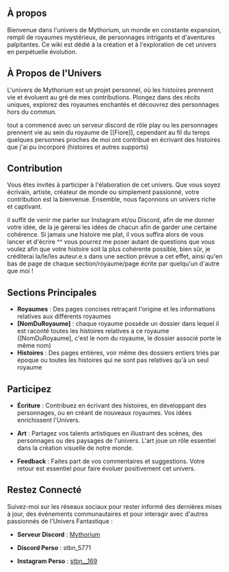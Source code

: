 ## À propos

Bienvenue dans l'univers de Mythorium, un monde en constante expansion, rempli de royaumes mystérieux, de personnages intrigants et d'aventures palpitantes. Ce wiki est dédié à la création et à l'exploration de cet univers en perpétuelle évolution.

## À Propos de l'Univers

L'univers de Mythorium est un projet personnel, où les histoires prennent vie et évoluent au gré de mes contributions. Plongez dans des récits uniques, explorez des royaumes enchantés et découvrez des personnages hors du commun.

tout a commencé avec un serveur discord de rôle play ou les personnages prennent vie au sein du royaume de [[Fiore]], cependant au fil du temps quelques personnes proches de moi ont contribué en écrivant des histoires que j'ai pu incorporé (histoires et autres supports)

## Contribution

Vous êtes invités à participer à l'élaboration de cet univers. Que vous soyez écrivain, artiste, créateur de monde ou simplement passionné, votre contribution est la bienvenue. Ensemble, nous façonnons un univers riche et captivant.

il suffit de venir me parler sur Instagram et/ou Discord, afin de me donner votre idée, de la je gèrerai les idées de chacun afin de garder une certaine cohérence. Si jamais une histoire me plat, il vous suffira alors de vous lancer et d'écrire ^^ vous pourrez me poser autant de questions que vous voulez afin que votre histoire soit la plus cohérente possible, bien sûr, je créditerai la/le/les auteur.e.s dans une section prévue a cet effet, ainsi qu'en bas de page de chaque section/royaume/page écrite par quelqu'un d'autre que moi !

## Sections Principales

- **Royaumes** : Des pages concises retraçant l'origine et les informations relatives aux différents royaumes
- **\[NomDuRoyaume\]** : chaque royaume possède un dossier dans lequel il est raconté toutes les histoires relatives a ce royaume (\[NomDuRoyaume\], c'est le nom du royaume, le dossier associé porte le même nom)
- **Histoires** : Des pages entières, voir même des dossiers entiers triés par époque ou toutes les histoires qui ne sont pas relatives qu'à un seul royaume

## Participez

- **Écriture** : Contribuez en écrivant des histoires, en développant des personnages, ou en créant de nouveaux royaumes. Vos idées enrichissent l'Univers.

- **Art** : Partagez vos talents artistiques en illustrant des scènes, des personnages ou des paysages de l'univers. L'art joue un rôle essentiel dans la création visuelle de notre monde.

- **Feedback** : Faites part de vos commentaires et suggestions. Votre retour est essentiel pour faire évoluer positivement cet univers.

## Restez Connecté

Suivez-moi sur les réseaux sociaux pour rester informé des dernières mises à jour, des événements communautaires et pour interagir avec d'autres passionnés de l'Univers Fantastique :

- **Serveur Discord** : [Mythorium](https://discord.gg/Ad3amBfTMK)

- **Discord Perso** : stbn_5771

- **Instagram Perso** : [stbn__169](https://www.instagram.com/stbn__169/)
